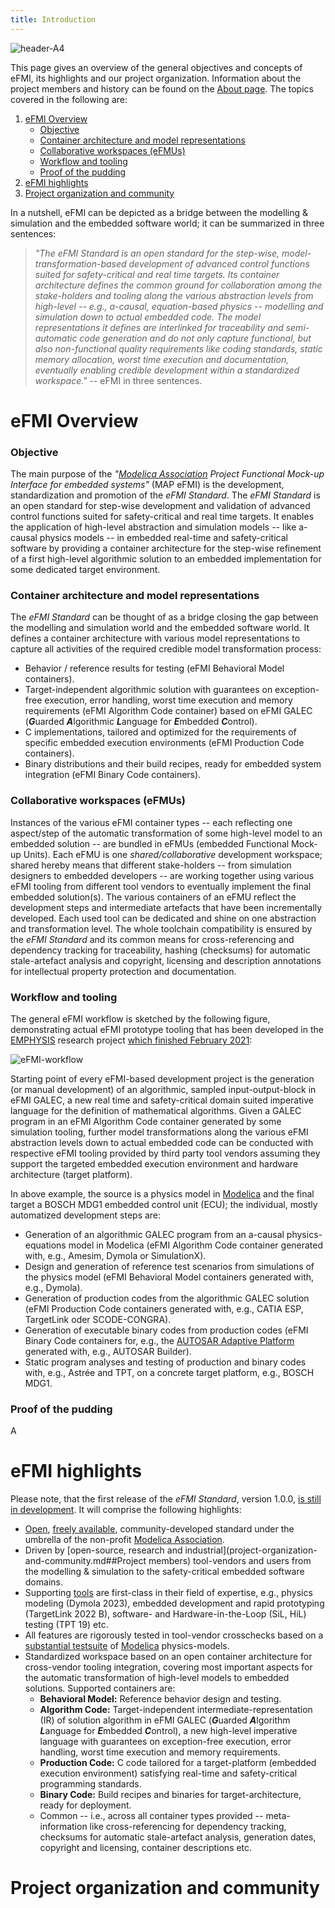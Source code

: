 ```yaml
---
title: Introduction
---
```


![header-A4](/images/introduction/eFMI-bridge.png)

[//]: # "# eFMI introduction: Overview, highlights and project organization"

This page gives an overview of the general objectives and concepts of eFMI, its highlights and our project organization. Information about the project members and history can be found on the [About page](../about/). The topics covered in the following are:
 1. [eFMI Overview](#eFMI-Overview)
    - [Objective](#Objective)
	- [Container architecture and model representations](#Container_architecture_and_model_representations)
	- [Collaborative workspaces (eFMUs)](#Collaborative_workspaces_eFMUs)
	- [Workflow and tooling](#Workflow_and_tooling)
	- [Proof of the pudding](#Proof_of_the_pudding)
 2. [eFMI highlights](#eFMI_highlights)
 3. [Project organization and community](#Project_organization_and_community)

In a nutshell, eFMI can be depicted as a bridge between the modelling & simulation and the embedded software world; it can be summarized in three sentences:

> _"The eFMI Standard is an open standard for the step-wise, model-transformation-based development of advanced control functions suited for safety-critical and real time targets. Its container architecture defines the common ground for collaboration among the stake-holders and tooling along the various abstraction levels from high-level -- e.g., a-causal, equation-based physics -- modelling and simulation down to actual embedded code. The model representations it defines are interlinked for traceability and semi-automatic code generation and do not only capture functional, but also non-functional quality requirements like coding standards, static memory allocation, worst time execution and documentation, eventually enabling credible development within a standardized workspace."_ -- eFMI in three sentences.

# eFMI Overview

### Objective

The main purpose of the _"[Modelica Association](https://modelica.org/) Project Functional Mock-up Interface for embedded systems"_ (MAP eFMI) is the development, standardization and promotion of the _eFMI Standard_. The _eFMI Standard_ is an open standard for step-wise development and validation of advanced control functions suited for safety-critical and real time targets. It enables the application of high-level abstraction and simulation models -- like a-causal physics models -- in embedded real-time and safety-critical software by providing a container architecture for the step-wise refinement of a first high-level algorithmic solution to an embedded implementation for some dedicated target environment.

### Container architecture and model representations

The _eFMI Standard_ can be thought of as a bridge closing the gap between the modelling and simulation world and the embedded software world. It defines a container architecture with various model representations to capture all activities of the required credible model transformation process:

- Behavior / reference results for testing (eFMI Behavioral Model containers).
- Target-independent algorithmic solution with guarantees on exception-free execution, error handling, worst time execution and memory requirements (eFMI Algorithm Code container) based on eFMI GALEC (***G***uarded ***A***lgorithmic ***L***anguage for ***E***mbedded ***C***ontrol).
- C implementations, tailored and optimized for the requirements of specific embedded execution environments (eFMI Production Code containers).
- Binary distributions and their build recipes, ready for embedded system integration (eFMI Binary Code containers).

### Collaborative workspaces (eFMUs)

Instances of the various eFMI container types -- each reflecting one aspect/step of the automatic transformation of some high-level model to an embedded solution -- are bundled in eFMUs (embedded Functional Mock-up Units). Each eFMU is one _shared/collaborative_ development workspace; shared hereby means that different stake-holders -- from simulation designers to embedded developers -- are working together using various eFMI tooling from different tool vendors to eventually implement the final embedded solution(s). The various containers of an eFMU reflect the development steps and intermediate artefacts that have been incrementally developed. Each used tool can be dedicated and shine on one abstraction and transformation level. The whole toolchain compatibility is ensured by the _eFMI Standard_ and its common means for cross-referencing and dependency tracking for traceability, hashing (checksums) for automatic stale-artefact analysis and copyright, licensing and description annotations for intellectual property protection and documentation.

### Workflow and tooling

The general eFMI workflow is sketched by the following figure, demonstrating actual eFMI prototype tooling that has been developed in the [EMPHYSIS](https://itea4.org/project/emphysis.html) research project [which finished February 2021](../About/history.md):

![eFMI-workflow](/images/introduction/eFMI-workflow.png)

Starting point of every eFMI-based development project is the generation (or manual development) of an algorithmic, sampled input-output-block in eFMI GALEC, a new real time and safety-critical domain suited imperative language for the definition of mathematical algorithms. Given a GALEC program in an eFMI Algorithm Code container generated by some simulation tooling, further model transformations along the various eFMI abstraction levels down to actual embedded code can be conducted with respective eFMI tooling provided by third party tool vendors assuming they support the targeted embedded execution environment and hardware architecture (target platform).

In above example, the source is a physics model in [Modelica](https://modelica.org/modelicalanguage.html) and the final target a BOSCH MDG1 embedded control unit (ECU); the individual, mostly automatized development steps are:

* Generation of an algorithmic GALEC program from an a-causal physics-equations model in Modelica (eFMI Algorithm Code container generated with, e.g., Amesim, Dymola or SimulationX).
* Design and generation of reference test scenarios from simulations of the physics model (eFMI Behavioral Model containers generated with, e.g., Dymola).
* Generation of production codes from the algorithmic GALEC solution (eFMI Production Code containers generated with, e.g., CATIA ESP, TargetLink oder SCODE-CONGRA).
* Generation of executable binary codes from production codes (eFMI Binary Code containers for, e.g., the [AUTOSAR Adaptive Platform](https://www.autosar.org/) generated with, e.g., AUTOSAR Builder).
* Static program analyses and testing of production and binary codes with, e.g., Astrée and TPT, on a concrete target platform, e.g., BOSCH MDG1.

### Proof of the pudding

A

# eFMI highlights

Please note, that the first release of the _eFMI Standard_, version 1.0.0, [is still in development](../eFMI-Standard/candidate-drafts-of-next-release.md). It will comprise the following highlights:

* [Open](../eFMI-Standard/index.md), [freely available](../eFMI-Standard/current-stable-releases.md), community-developed standard under the umbrella of the non-profit [Modelica Association](https://modelica.org/).
* Driven by [open-source, research and industrial](project-organization-and-community.md##Project members) tool-vendors and users from the modelling & simulation to the safety-critical embedded software domains.
* Supporting [tools](../Tools/index.md) are first-class in their field of expertise, e.g., physics modeling (Dymola 2023), embedded development and rapid prototyping (TargetLink 2022 B), software- and Hardware-in-the-Loop (SiL, HiL) testing (TPT 19) etc.
* All features are rigorously tested in tool-vendor crosschecks based on a [substantial testsuite](https://github.com/modelica/efmi-testcases) of [Modelica](https://modelica.org/modelicalanguage.html) physics-models.
* Standardized workspace based on an open container architecture for cross-vendor tooling integration, covering most important aspects for the automatic transformation of high-level models to embedded solutions. Supported containers are:
  * **Behavioral Model:** Reference behavior design and testing.
  * **Algorithm Code:** Target-independent intermediate-representation (IR) of solution algorithm in eFMI GALEC (***G***uarded ***A***lgorithm ***L***anguage for ***E***mbedded ***C***ontrol), a new high-level imperative language with guarantees on exception-free execution, error handling, worst time execution and memory requirements.
  * **Production Code:** C code tailored for a target-platform (embedded execution environment) satisfying real-time and safety-critical programming standards.
  * **Binary Code:** Build recipes and binaries for target-architecture, ready for deployment.
  * Common -- i.e., across all container types provided -- meta-information like cross-referencing for dependency tracking, checksums for automatic stale-artefact analysis, generation dates, copyright and licensing, container descriptions etc.

# Project organization and community
